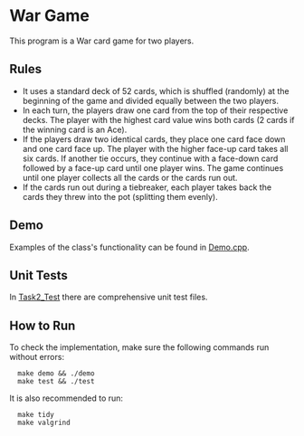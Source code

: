 # War Game

This program is a War card game for two players.

## Rules

- It uses a standard deck of 52 cards, which is shuffled (randomly) at the beginning of the game and divided equally between the two players.
- In each turn, the players draw one card from the top of their respective decks. The player with the highest card value wins both cards (2 cards if the winning card is an Ace).
- If the players draw two identical cards, they place one card face down and one card face up. The player with the higher face-up card takes all six cards. If another tie occurs, they continue with a face-down card followed by a face-up card until one player wins. The game continues until one player collects all the cards or the cards run out.
- If the cards run out during a tiebreaker, each player takes back the cards they threw into the pot (splitting them evenly).

## Demo

Examples of the class's functionality can be found in [Demo.cpp](Task2_WarCardGame/Task2_Test/Demo.cpp).

## Unit Tests

In [Task2_Test](Task2_Test) there are comprehensive unit test files.

## How to Run

To check the implementation, make sure the following commands run without errors:

```
  make demo && ./demo
  make test && ./test
```

It is also recommended to run:

```
  make tidy
  make valgrind
```

